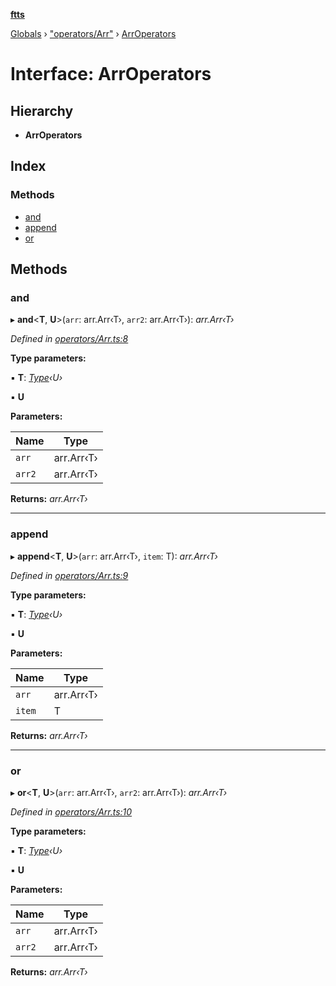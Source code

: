 **[ftts](../README.md)**

[Globals](../README.md) › ["operators/Arr"](../modules/_operators_arr_.md) › [ArrOperators](_operators_arr_.arroperators.md)

# Interface: ArrOperators

## Hierarchy

* **ArrOperators**

## Index

### Methods

* [and](_operators_arr_.arroperators.md#and)
* [append](_operators_arr_.arroperators.md#append)
* [or](_operators_arr_.arroperators.md#or)

## Methods

###  and

▸ **and**<**T**, **U**>(`arr`: arr.Arr‹T›, `arr2`: arr.Arr‹T›): *arr.Arr‹T›*

*Defined in [operators/Arr.ts:8](https://github.com/OctoD/ftts/blob/b8036e1/src/operators/Arr.ts#L8)*

**Type parameters:**

▪ **T**: *[Type](_type_.type.md)‹U›*

▪ **U**

**Parameters:**

Name | Type |
------ | ------ |
`arr` | arr.Arr‹T› |
`arr2` | arr.Arr‹T› |

**Returns:** *arr.Arr‹T›*

___

###  append

▸ **append**<**T**, **U**>(`arr`: arr.Arr‹T›, `item`: T): *arr.Arr‹T›*

*Defined in [operators/Arr.ts:9](https://github.com/OctoD/ftts/blob/b8036e1/src/operators/Arr.ts#L9)*

**Type parameters:**

▪ **T**: *[Type](_type_.type.md)‹U›*

▪ **U**

**Parameters:**

Name | Type |
------ | ------ |
`arr` | arr.Arr‹T› |
`item` | T |

**Returns:** *arr.Arr‹T›*

___

###  or

▸ **or**<**T**, **U**>(`arr`: arr.Arr‹T›, `arr2`: arr.Arr‹T›): *arr.Arr‹T›*

*Defined in [operators/Arr.ts:10](https://github.com/OctoD/ftts/blob/b8036e1/src/operators/Arr.ts#L10)*

**Type parameters:**

▪ **T**: *[Type](_type_.type.md)‹U›*

▪ **U**

**Parameters:**

Name | Type |
------ | ------ |
`arr` | arr.Arr‹T› |
`arr2` | arr.Arr‹T› |

**Returns:** *arr.Arr‹T›*